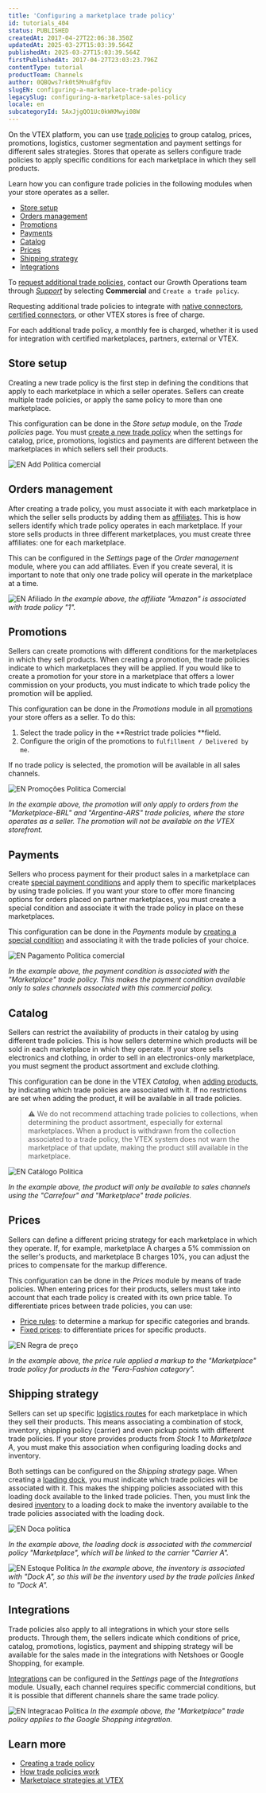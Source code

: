 ```yaml
---
title: 'Configuring a marketplace trade policy'
id: tutorials_404
status: PUBLISHED
createdAt: 2017-04-27T22:06:38.350Z
updatedAt: 2025-03-27T15:03:39.564Z
publishedAt: 2025-03-27T15:03:39.564Z
firstPublishedAt: 2017-04-27T23:03:23.796Z
contentType: tutorial
productTeam: Channels
author: 0QBQws7rk0t5Mnu8fgfUv
slugEN: configuring-a-marketplace-trade-policy
legacySlug: configuring-a-marketplace-sales-policy
locale: en
subcategoryId: 5AxJjgQO1Uc0kWKMwyi08W
---
```


On the VTEX platform, you can use [trade policies](https://help.vtex.com/en/tutorial/como-funciona-uma-politica-comercial--6Xef8PZiFm40kg2STrMkMV) to group catalog, prices, promotions, logistics, customer segmentation and payment settings for different sales strategies. Stores that operate as sellers configure trade policies to apply specific conditions for each marketplace in which they sell products. 

Learn how you can configure trade policies in the following modules when your store operates as a seller.

- [Store setup](#store-setup)  
- [Orders management](#orders-management)  
- [Promotions](#promotions)  
- [Payments](#payments)  
- [Catalog](#catalog)  
- [Prices](#prices)  
- [Shipping strategy](#shipping-strategy)  
- [Integrations](#integrations)  

To [request additional trade policies](https://help.vtex.com/en/tutorial/contratacao-de-politica-comercial-adicional--61vuFOw4yGh6nwSmkLJL1X), contact our Growth Operations team through *[Support](https://help.vtex.com/en/support)* by selecting **Commercial** and `Create a trade policy`.

Requesting additional trade policies to integrate with [native connectors](https://help.vtex.com/en/tutorial/estrategias-de-marketplace-na-vtex--tutorials_402#integrating-with-a-native-connector-vtex), [certified connectors](https://help.vtex.com/en/tutorial/estrategias-de-marketplace-na-vtex--tutorials_402#integrating-with-a-certified-connector-partner), or other VTEX stores is free of charge.

For each additional trade policy, a monthly fee is charged, whether it is used for integration with certified marketplaces, partners, external or VTEX.

## Store setup
Creating a new trade policy is the first step in defining the conditions that apply to each marketplace in which a seller operates. Sellers can create multiple trade policies, or apply the same policy to more than one marketplace.

This configuration can be done in the *Store setup* module, on the *Trade policies* page. You must [create a new trade policy](https://help.vtex.com/en/tutorial/o-que-e-uma-politica-comercial--563tbcL0TYKEKeOY4IAgAE) when the settings for catalog, price, promotions, logistics and payments are different between the marketplaces in which sellers sell their products. 

![EN Add Politica comercial](//images.ctfassets.net/alneenqid6w5/7sIaT2Sf52QFfZ5qOfESLa/e74c92388925fad7a099da236e616122/EN_Add_Politica_comercial.jpg)

## Orders management
After creating a trade policy, you must associate it with each marketplace in which the seller sells products by adding them as [affiliates](https://help.vtex.com/en/tutorial/o-que-e-afiliado--4bN3e1YarSEammk2yOeMc0). This is how sellers identify which trade policy operates in each marketplace. If your store sells products in three different marketplaces, you must create three affiliates: one for each marketplace.

This can be configured in the *Settings* page of the *Order management* module, where you can add affiliates. Even if you create several, it is important to note that only one trade policy will operate in the marketplace at a time. 

![EN Afiliado](//images.ctfassets.net/alneenqid6w5/44WIEfxcntAXCrsoveWKv2/9f59fda62a85e1df3ac2c14737853493/EN_Afiliado.jpg)
*In the example above, the affiliate "Amazon" is associated with trade policy "1".* 

## Promotions
Sellers can create promotions with different conditions for the marketplaces in which they sell products. When creating a promotion, the trade policies indicate to which marketplaces they will be applied. If you would like to create a promotion for your store in a marketplace that offers a lower commission on your products, you must indicate to which trade policy the promotion will be applied.

This configuration can be done in the *Promotions* module in all [promotions](https://help.vtex.com/en/tracks/promocoes--6asfF1vFYiZgTQtOzwJchR/4W2AA8MWwIy80z5UCYw0f9) your store offers as a seller. To do this:

1. Select the trade policy in the **Restrict trade policies **field. 
2. Configure the origin of the promotions to `fulfillment / Delivered by me`. 

If no trade policy is selected, the promotion will be available in all sales channels.

![EN Promoções Politica Comercial](//images.ctfassets.net/alneenqid6w5/78iUQ59I9DDJS1lI4mJjA1/e0e31dc018a61402bbacd629a4632275/EN_Promo____es_Politica_Comercial.jpg)

*In the example above, the promotion will only apply to orders from the "Marketplace-BRL" and "Argentina-ARS" trade policies, where the store operates as a seller. The promotion will not be available on the VTEX storefront.* 

## Payments
Sellers who process payment for their product sales in a marketplace can create [special payment conditions](https://help.vtex.com/en/tutorial/condicoes-especiais--tutorials_456) and apply them to specific marketplaces by using trade policies. If you want your store to offer more financing options for orders placed on partner marketplaces, you must create a special condition and associate it with the trade policy in place on these marketplaces.

This configuration can be done in the *Payments* module by [creating a special condition](https://help.vtex.com/en/tutorial/condicoes-especiais--tutorials_456) and associating it with the trade policies of your choice.

![EN Pagamento Politica comercial](//images.ctfassets.net/alneenqid6w5/1B0eL9YPiRsRSgQUSgHqBJ/f7ca24768f12e60df2f86469dd380fe4/EN_Pagamento_Politica_comercial.jpg)

*In the example above, the payment condition is associated with the "Marketplace" trade policy. This makes the payment condition available only to sales channels associated with this commercial policy.*

## Catalog 
Sellers can restrict the availability of products in their catalog by using different trade policies. This is how sellers determine which products will be sold in each marketplace in which they operate. If your store sells electronics and clothing, in order to sell in an electronics-only marketplace, you must segment the product assortment and exclude clothing.

This configuration can be done in the VTEX *Catalog*, when [adding products](https://help.vtex.com/en/tutorial/cadastrando-produtos--tutorials_2567), by indicating which trade policies are associated with it. If no restrictions are set when adding the product, it will be available in all trade policies.

> ⚠️ We do not recommend attaching trade policies to collections, when determining the product assortment, especially for external marketplaces. When a product is withdrawn from the collection associated to a trade policy, the VTEX system does not warn the marketplace of that update, making the product still available in the marketplace.

![EN Catálogo Politica](//images.ctfassets.net/alneenqid6w5/cXoXS1QSCxmbh89SwVfVP/43607a48ab2590d2f58a50c8281f4879/EN_Cat__logo_Politica.jpg)

*In the example above, the product will only be available to sales channels using the "Carrefour" and "Marketplace" trade policies.*

## Prices
Sellers can define a different pricing strategy for each marketplace in which they operate. If, for example, marketplace A charges a 5% commission on the seller's products, and marketplace B charges 10%, you can adjust the prices to compensate for the markup difference.

This configuration can be done in the *Prices* module by means of trade policies. When entering prices for their products, sellers must take into account that each trade policy is created with its own price table. To differentiate prices between trade policies, you can use:

- [Price rules](https://help.vtex.com/en/tutorial/configurar-regra-de-preco-para-politica-comercial--5LQMLwcUcEGCWK6SMI6cEM): to determine a markup for specific categories and brands.
- [Fixed prices](https://help.vtex.com/en/tracks/prices-101--6f8pwCns3PJHqMvQSugNfP/3HxF2u5VwidqnUGnFoKdDy): to differentiate prices for specific products.

![EN Regra de preço](//images.ctfassets.net/alneenqid6w5/5088id7auaoQLD6AMxS30F/1e299eba8c5e102543d8db27175a9086/EN_Regra_de_pre__o.jpg)

*In the example above, the price rule applied a markup to the "Marketplace" trade policy for products in the "Fera-Fashion category".*

## Shipping strategy

Sellers can set up specific [logistics routes](https://help.vtex.com/en/tracks/logistica-101--13TFDwDttPl9ki9OXQhyjx/1xo0jmMDcnAUU5ZOavdQ7M) for each marketplace in which they sell their products. This means associating a combination of stock, inventory, shipping policy (carrier) and even pickup points with different trade policies. If your store provides products from *Stock 1* to *Marketplace A*, you must make this association when configuring loading docks and inventory.

Both settings can be configured on the *Shipping strategy* page. When creating a [loading dock](https://help.vtex.com/en/tracks/logistica-101--13TFDwDttPl9ki9OXQhyjx/4Rr5XpzAzUPv2Eo9Mh7cEj), you must indicate which trade policies will be associated with it. This makes the shipping policies associated with this loading dock available to the linked trade policies. Then, you must link the desired [inventory](https://help.vtex.com/en/tutorial/gerenciar-estoque) to a loading dock to make the inventory available to the trade policies associated with the loading dock.

![EN Doca politica](//images.ctfassets.net/alneenqid6w5/1peTICHA1NJwPUAvPbsoMb/55d339d25b6d5e94095f237f87fe0246/EN_Doca_politica.jpg)

*In the example above, the loading dock is associated with the commercial policy "Marketplace", which will be linked to the carrier "Carrier A".*

![EN Estoque Politica](//images.ctfassets.net/alneenqid6w5/6ZyxXxLtPVaFgkb5LY9cVi/ad0a2568d1f7be56399c798d274d526a/EN_Estoque_Politica.jpg)
*In the example above, the inventory is associated with "Dock A", so this will be the inventory used by the trade policies linked to "Dock A".* 

## Integrations
Trade policies also apply to all integrations in which your store sells products. Through them, the sellers indicate which conditions of price, catalog, promotions, logistics, payment and shipping strategy will be available for the sales made in the integrations with Netshoes or Google Shopping, for example.

[Integrations](https://help.vtex.com/en/tutorial/estrategias-de-marketplace-na-vtex--tutorials_402?&utm_source=autocomplete#vender-em-marketplace) can be configured in the *Settings* page of the *Integrations* module. Usually, each channel requires specific commercial conditions, but it is possible that different channels share the same trade policy.

![EN Integracao Politica](//images.ctfassets.net/alneenqid6w5/2Zg5NRNmE30MNvB7cxXyso/dd3b2b730cfd16c4a9bbcca8b253c473/EN_Integracao_Politica.jpg)
*In the example above, the "Marketplace" trade policy applies to the Google Shopping integration.*

## Learn more

- [Creating a trade policy](https://help.vtex.com/en/tutorial/o-que-e-uma-politica-comercial--563tbcL0TYKEKeOY4IAgAE)  
- [How trade policies work](https://help.vtex.com/en/tutorial/como-funciona-uma-politica-comercial--6Xef8PZiFm40kg2STrMkMV)  
- [Marketplace strategies at VTEX](https://help.vtex.com/en/tutorial/estrategias-de-marketplace-na-vtex--tutorials_402)

